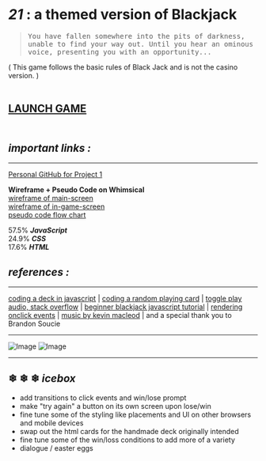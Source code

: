 
# *21* : a themed version of Blackjack
><samp>You have fallen somewhere into the pits of darkness, unable to find your way out. Until you hear an ominous voice,
presenting you with an opportunity...</samp>

( This game follows the basic rules of Black Jack and is not the casino version. )<br><br>

## [**LAUNCH GAME**](https://app.netlify.com/sites/iridescent-nougat-64a943/overview)<br><br>

## ***important links :*** 
***
[Personal GitHub for Project 1](https://github.com/akhthomas/PROJ1)

<b>Wireframe + Pseudo Code on Whimsical</b> <br>
[wireframe of main-screen](https://whimsical.com/21-main-screen-wireframe-5v5xLtBxbyz2ew6fwqsxPt@2Ux7TurymNGHvNSeN9pK)
<br>[wireframe of in-game-screen](https://whimsical.com/21-in-game-wireframe-GcL2bWqdPgiB3BKR9nLyrb@2Ux7TurymNKvwppvfPiF)
<br>[pseudo code flow chart](https://whimsical.com/pseudo-code-FrYTqLGT7PSieJP7n64S4L)


57.5% ***JavaScript***<br>24.9% ***CSS*** <br>
17.6% ***HTML*** 

## ***references :***
***
[coding a deck in javascript](https://www.thatsoftwaredude.com/content/6196/coding-a-card-deck-in-javascript) | [coding a random playing card](https://w3collective.com/random-playing-card-javascript/) | [toggle play audio, stack overflow](https://stackoverflow.com/questions/27368778/how-to-toggle-audio-play-pause-with-one-button-or-link) | [beginner blackjack javascript tutorial](https://codesandbox.io/s/javascript-beginner-tutorial-blackjack-epegw?from-embed=&file=/src/index.js) | [rendering onclick events](https://betterprogramming.pub/rendering-components-in-onclick-events-in-react-bc0d7b54e1cd) | [music by kevin macleod](https://www.youtube.com/watch?v=e3IVyXAKOMk&t=11s) | and a special thank you to Brandon Soucie 

***
![Image](https://i.imgur.com/rOTcrFR.png)
![Image](https://i.imgur.com/KIyh4SG.png)
***
## &#10052; &#10052; &#10052; ***icebox*** 
- add transitions to click events and win/lose prompt
- make "try again" a button on its own screen upon lose/win
- fine tune some of the styling like placements and UI on other browsers and mobile devices
- swap out the html cards for the handmade deck originally intended
- fine tune some of the win/loss conditions to add more of a variety
- dialogue / easter eggs 